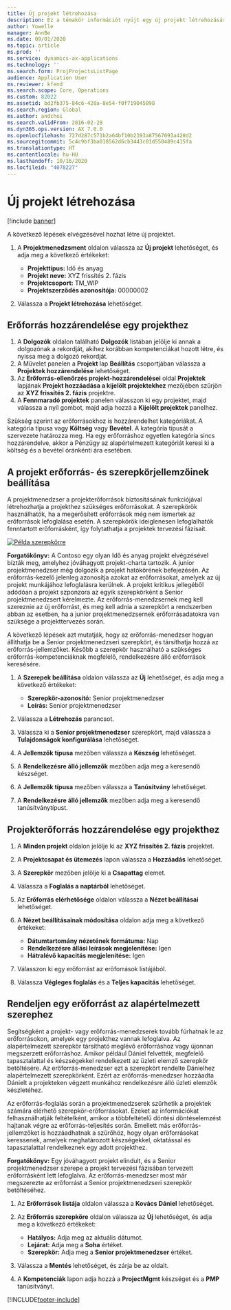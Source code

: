 ```yaml
---
title: Új projekt létrehozása
description: Ez a témakör információt nyújt egy új projekt létrehozásáról.
author: Yowelle
manager: AnnBe
ms.date: 09/01/2020
ms.topic: article
ms.prod: ''
ms.service: dynamics-ax-applications
ms.technology: ''
ms.search.form: ProjProjectsListPage
audience: Application User
ms.reviewer: kfend
ms.search.scope: Core, Operations
ms.custom: 82022
ms.assetid: bd2fb375-84c6-428a-8e54-f0f719045898
ms.search.region: Global
ms.author: andchoi
ms.search.validFrom: 2016-02-28
ms.dyn365.ops.version: AX 7.0.0
ms.openlocfilehash: 727d287c571b2a64bf10b2393a87567093a420d2
ms.sourcegitcommit: 5c4c9bf3ba018562d6cb3443c01d550489c415fa
ms.translationtype: HT
ms.contentlocale: hu-HU
ms.lasthandoff: 10/16/2020
ms.locfileid: "4078227"
---
```

# <a name="create-a-new-project"></a>Új projekt létrehozása

[!include [banner](../includes/banner.md)]

A következő lépések elvégzésével hozhat létre új projektet.

1. A **Projektmenedzsment** oldalon válassza az **Új projekt** lehetőséget, és adja meg a következő értékeket:

    - **Projekttípus:** Idő és anyag
    - **Projekt neve:** XYZ frissítés 2. fázis
    - **Projektcsoport:** TM\_WIP
    - **Projektszerződés azonosítója:** 00000002

2. Válassza a **Projekt létrehozása** lehetőséget.

## <a name="assign-a-resource-to-a-project"></a>Erőforrás hozzárendelése egy projekthez

1. A **Dolgozók** oldalon található **Dolgozók** listában jelölje ki annak a dolgozónak a rekordját, akihez korábban kompetenciákat hozott létre, és nyissa meg a dolgozó rekordját.
2. A Művelet panelen a **Projekt** lap **Beállítás** csoportjában válassza a **Projektek hozzárendelése** lehetőséget.
3. Az **Erőforrás-ellenőrzés projekt-hozzárendelései** oldal **Projektek** lapjának **Projekt hozzáadása a kijelölt projektekhez** mezőjében szűrjön az **XYZ frissítés 2. fázis** projektre.
4. A **Fennmaradó projektek** panelen válasszon ki egy projektet, majd válassza a nyíl gombot, majd adja hozzá a **Kijelölt projektek** panelhez.

Szükség szerint az erőforrásokhoz is hozzárendelhet kategóriákat. A kategória típusa vagy **Költség** vagy **Bevétel**. A kategória típusát a szervezete határozza meg. Ha egy erőforráshoz egyetlen kategória sincs hozzárendelve, akkor a Pénzügy az alapértelmezett kategóriát keresi ki a költség és a bevétel óránkénti ára esetében.

## <a name="set-up-project-resource-and-role-characteristics"></a>A projekt erőforrás- és szerepkörjellemzőinek beállítása

A projektmenedzser a projekterőforrások biztosításának funkciójával létrehozhatja a projekthez szükséges erőforrásokat. A szerepkörök használhatók, ha a megerősített erőforrások még nem ismertek az erőforrások lefoglalása esetén. A szerepkörök ideiglenesen lefoglalhatók fenntartott erőforrásként, így folytathatja a projektek tervezési fázisait.

[![Példa szerepkörre](./media/projectresourcing05.jpg)](./media/projectresourcing05.jpg) 

**Forgatókönyv:** A Contoso egy olyan Idő és anyag projekt elvégzésével bízták meg, amelyhez jóváhagyott projekt-charta tartozik. A junior projektmenedzser még dolgozik a projekt hatókörének befejezésén. Az erőforrás-kezelő jelenleg azonosítja azokat az erőforrásokat, amelyek az új projekt munkájához lefoglalásra kerülnek. A projekt kritikus jellegéből adódóan a projekt szponzora az egyik szerepkörként a Senior projektmenedzsert kérelmezte. Az erőforrás-menedzsernek meg kell szereznie az új erőforrást, és meg kell adnia a szerepkört a rendszerben abban az esetben, ha a junior projektmenedzsernek erőforrásadatokra van szüksége a projekttervezés során.

A következő lépések azt mutatják, hogy az erőforrás-menedzser hogyan állíthatja be a Senior projektmenedzseri szerepkört, és társíthatja hozzá az erőforrás-jellemzőket. Később a szerepkör használható a szükséges erőforrás-kompetenciáknak megfelelő, rendelkezésre álló erőforrások keresésére.

1. A **Szerepek beállítása** oldalon válassza az **Új** lehetőséget, és adja meg a következő értékeket:

    - **Szerepkör-azonosító:** Senior projektmenedzser
    - **Leírás:** Senior projektmenedzser

2. Válassza a **Létrehozás** parancsot.
3. Válassza ki a **Senior projektmenedzser** szerepkört, majd válassza a **Tulajdonságok konfigurálása** lehetőséget.
4. A **Jellemzők típusa** mezőben válassza a **Készség** lehetőséget.
5. A **Rendelkezésre álló jellemzők** mezőben adja meg a keresendő készséget.
6. A **Jellemzők típusa** mezőben válassza a **Tanúsítvány** lehetőséget.
7. A **Rendelkezésre álló jellemzők** mezőben adja meg a keresendő tanúsítványtípust.

## <a name="assign-a-project-resource-to-a-project"></a>Projekterőforrás hozzárendelése egy projekthez

1. A **Minden projekt** oldalon jelölje ki az **XYZ frissítés 2. fázis** projektet.
2. A **Projektcsapat és ütemezés** lapon válassza a **Hozzáadás** lehetőséget.
3. A **Szerepkör** mezőben jelölje ki a **Csapattag** elemet.
4. Válassza a **Foglalás a naptárból** lehetőséget.
5. Az **Erőforrás elérhetősége** oldalon válassza a **Nézet beállításai** lehetőséget.
6. A **Nézet beállításainak módosítása** oldalon adja meg a következő értékeket:

    - **Dátumtartomány nézetének formátuma:** Nap
    - **Rendelkezésre állási leírások megjelenítése:** Igen
    - **Hátralévő kapacitás megjelenítése:** Igen

7. Válasszon ki egy erőforrást az erőforrások listájából.
8. Válassza **Végleges foglalás** és a **Teljes kapacitás** lehetőséget.

## <a name="assign-a-resource-to-a-default-role"></a>Rendeljen egy erőforrást az alapértelmezett szerephez

Segítségként a projekt- vagy erőforrás-menedzserek tovább fúrhatnak le az erőforrásokon, amelyek egy projekthez vannak lefoglalva. Az alapértelmezett szerepkör társítható meglévő erőforráshoz vagy újonnan megszerzett erőforráshoz. Amikor például Dániel felvették, megfelelő tapasztalattal és készségekkel rendelkezett az üzleti elemző szerepkör betöltésére. Az erőforrás-menedzser ezt a szerepkört rendelte Dánielhez alapértelmezett szerepkörként. Ezért az erőforrás-menedzser hozzáadta Dánielt a projekteken végzett munkához rendelkezésre álló üzleti elemzők készletéhez.

Az erőforrás-foglalás során a projektmenedzserek szűrhetik a projektek számára elérhető szerepkör-erőforrásokat. Ezeket az információkat felhasználhatják feltételként, amikor a többfeltételű döntési döntéselemzést hajtanak végre az erőforrás-teljesítés során. Emellett más erőforrás-jellemzőket is hozzáadhatnak a szűrőhöz, hogy olyan erőforrásokat keressenek, amelyek meghatározott készségekkel, oktatással és tapasztalattal rendelkeznek egy adott projekthez.

**Forgatókönyv:** Egy jóváhagyott projekt elindult, és a Senior projektmenedzser szerepe a projekt tervezési fázisában tervezett erőforrásként lett lefoglalva. Az erőforrás-menedzser most már megszerezte az erőforrást a Senior projektmenedzseri szerepkör betöltéséhez.

1. Az **Erőforrások listája** oldalon válassza a **Kovács Dániel** lehetőséget.
2. Az **Erőforrás szerepköre** oldalon válassza az **Új** lehetőséget, és adja meg a következő értékeket:

    - **Hatályos:** Adja meg az aktuális dátumot.
    - **Lejárat:** Adja meg a **Soha** értéket.
    - **Szerepkör:** Adja meg a **Senior projektmenedzser** értéket.

3. Válassza a **Mentés** lehetőséget, és zárja be az oldalt.
4. A **Kompetenciák** lapon adja hozzá a **ProjectMgmt** készséget és a **PMP** tanúsítványt.


[!INCLUDE[footer-include](../includes/footer-banner.md)]